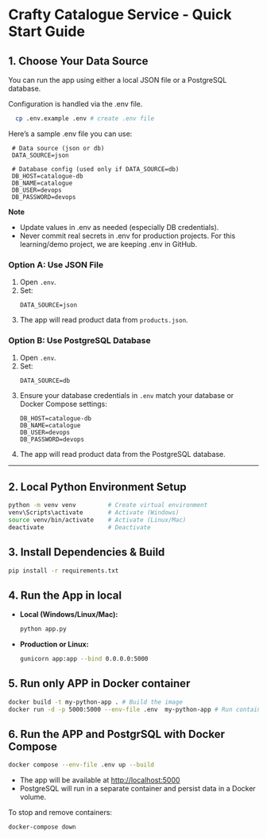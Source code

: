 
# Crafty Catalogue Service - Quick Start Guide

## 1. Choose Your Data Source

You can run the app using either a local JSON file or a PostgreSQL database.

Configuration is handled via the .env file.
```sh
  cp .env.example .env # create .env file
```

Here’s a sample .env file you can use:
   ```
    # Data source (json or db)
    DATA_SOURCE=json

    # Database config (used only if DATA_SOURCE=db)
    DB_HOST=catalogue-db
    DB_NAME=catalogue
    DB_USER=devops
    DB_PASSWORD=devops
   ```

**Note**
  * Update values in .env as needed (especially DB credentials).
  * Never commit real secrets in .env for production projects. For this learning/demo project, we are keeping .env in GitHub.


### Option A: Use JSON File
1. Open `.env`.
2. Set:
   ```env
   DATA_SOURCE=json
   ```
3. The app will read product data from `products.json`.

### Option B: Use PostgreSQL Database
1. Open `.env`.
2. Set:
   ```env
   DATA_SOURCE=db
   ```
3. Ensure your database credentials in `.env` match your database or Docker Compose settings:
   ```
   DB_HOST=catalogue-db
   DB_NAME=catalogue
   DB_USER=devops
   DB_PASSWORD=devops
   ```
4. The app will read product data from the PostgreSQL database.

---

## 2. Local Python Environment Setup

```sh
python -m venv venv         # Create virtual environment
venv\Scripts\activate       # Activate (Windows)
source venv/bin/activate    # Activate (Linux/Mac)
deactivate                  # Deactivate
```

## 3. Install Dependencies & Build

```sh
pip install -r requirements.txt
```

## 4. Run the App in local

- **Local (Windows/Linux/Mac):**
  ```sh
  python app.py
  ```
- **Production or Linux:**
  ```sh
  gunicorn app:app --bind 0.0.0.0:5000
  ```

## 5. Run only APP in Docker container
  ```sh
  docker build -t my-python-app . # Build the image
  docker run -d -p 5000:5000 --env-file .env  my-python-app # Run container with image
  ```

## 6. Run the APP and PostgrSQL with Docker Compose

```sh
docker compose --env-file .env up --build
```
- The app will be available at [http://localhost:5000](http://localhost:5000)
- PostgreSQL will run in a separate container and persist data in a Docker volume.

To stop and remove containers:
```sh
docker-compose down
```

